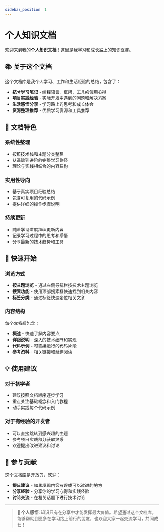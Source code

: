 ```yaml
---
sidebar_position: 1
---
```


# 个人知识文档

欢迎来到我的**个人知识文档**！这里是我学习和成长路上的知识沉淀。

## 📚 关于这个文档

这个文档库是我个人学习、工作和生活经验的总结，包含了：

- **技术学习笔记** - 编程语言、框架、工具的使用心得
- **项目实践经验** - 实际开发中遇到的问题和解决方案
- **生活感悟分享** - 学习路上的思考和成长体会
- **资源整理推荐** - 优质学习资源和工具推荐

## 🎯 文档特色

### 系统性整理

- 按照技术栈和主题分类整理
- 从基础到进阶的完整学习路径
- 理论与实践相结合的内容结构

### 实用性导向

- 基于真实项目经验总结
- 包含可复用的代码示例
- 提供详细的操作步骤说明

### 持续更新

- 随着学习进度持续更新内容
- 记录学习过程中的思考和感悟
- 分享最新的技术趋势和工具

## 🚀 快速开始

### 浏览方式

- **按主题浏览** - 通过左侧导航栏按技术主题浏览
- **搜索功能** - 使用顶部搜索框快速找到相关内容
- **标签分类** - 通过标签快速定位相关文章

### 内容结构

每个文档都包含：

- **概述** - 快速了解内容要点
- **详细说明** - 深入的技术细节和实现
- **代码示例** - 可直接运行的代码片段
- **参考资料** - 相关链接和延伸阅读

## 💡 使用建议

### 对于初学者

- 建议按照文档顺序逐步学习
- 重点关注基础概念和入门教程
- 动手实践每个代码示例

### 对于有经验的开发者

- 可以直接跳转到感兴趣的主题
- 参考项目实践部分获取灵感
- 欢迎提出改进建议和讨论

## 🤝 参与贡献

这个文档库是开放的，欢迎：

- **提出建议** - 如果发现内容有误或可以改进的地方
- **分享经验** - 分享你的学习心得和实践经验
- **讨论交流** - 在相关话题下进行技术讨论

---

> 💭 **个人感悟**: 知识只有在分享中才能发挥最大价值。希望通过这个文档库，能够帮助到更多在学习路上前行的朋友，也欢迎大家一起交流学习，共同成长！
